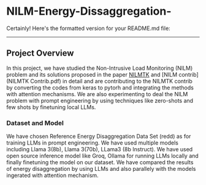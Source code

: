 # NILM-Energy-Dissaggregation-
Certainly! Here's the formatted version for your README.md file:

---

## Project Overview

In this project, we have studied the Non-Intrusive Load Monitoring (NILM) problem and its solutions proposed in the paper [NILMTK](NILMTK.pdf) and [NILM contrib](NILMTK Contrib.pdf) in detail and are contributing to the NILMTK contrib by converting the codes from keras to pytorh and integrating the methods with attention mechanisms. We are also experimenting to deal the NILM problem with prompt engineering by using techniques like zero-shots and few shots by finetuning local LLMs.

### Dataset and Model
We have chosen Reference Energy Disaggregation Data Set (redd) as for training LLMs in prompt engineering. We have used multiple models including Llama 3(8b), Llama 3(70b), LLama3 (8b Instruct). We have used open source inference model like Groq, Ollama for running LLMs locally and finally finetuning the model on our dataset. We have compared the results of energy disaggregation by using LLMs and also parallely with the models ingerated with attention mechanism.
